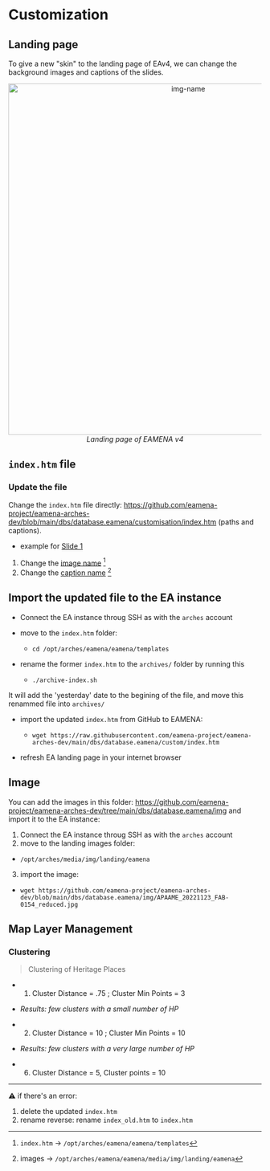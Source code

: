 # Customization

## Landing page

To give a new "skin" to the landing page of EAv4, we can change the background images and captions of the slides. 

<p align="center">
  <img alt="img-name" src="../../../www/arches-v7-landingpage.png" width="700">
  <br>
    <em>Landing page of EAMENA v4</em> <https://database.eamena.org/>
</p>

## `index.htm` file

### Update the file

Change the `index.htm` file directly: https://github.com/eamena-project/eamena-arches-dev/blob/main/dbs/database.eamena/customisation/index.htm (paths and captions). 

* example for [Slide 1](https://github.com/eamena-project/eamena-arches-dev/blob/11df37b9c528e4e3b423ae00464190432bd69c0c/dbs/database.eamena/customisation/index.htm#L255-L275)

1. Change the [image name](https://github.com/eamena-project/eamena-arches-dev/blob/11df37b9c528e4e3b423ae00464190432bd69c0c/dbs/database.eamena/customisation/index.htm#L258) [^1]
2. Change the [caption name](https://github.com/eamena-project/eamena-arches-dev/blob/11df37b9c528e4e3b423ae00464190432bd69c0c/dbs/database.eamena/customisation/index.htm#L273) [^2]

## Import the updated file to the EA instance

* Connect the EA instance throug SSH as with the `arches` account

* move to the `index.htm` folder: 

  - `cd /opt/arches/eamena/eamena/templates`

* rename the former `index.htm` to the `archives/` folder by running this

  - `./archive-index.sh`

It will add the 'yesterday' date to the begining of the file, and move this renammed file into `archives/`

* import the updated `index.htm` from GitHub to EAMENA: 

  - `wget https://raw.githubusercontent.com/eamena-project/eamena-arches-dev/main/dbs/database.eamena/custom/index.htm`

* refresh EA landing page in your internet browser

## Image

You can add the images in this folder: https://github.com/eamena-project/eamena-arches-dev/tree/main/dbs/database.eamena/img and import it to the EA instance:

1. Connect the EA instance throug SSH as with the `arches` account
2. move to the landing images folder: 
  - `/opt/arches/media/img/landing/eamena`
3. import the image:
  - `wget https://github.com/eamena-project/eamena-arches-dev/blob/main/dbs/database.eamena/img/APAAME_20221123_FAB-0154_reduced.jpg`


## Map Layer Management

### Clustering
> Clustering of Heritage Places

* 1. Cluster Distance = .75 ; Cluster Min Points = 3
- *Results: few clusters with a small number of HP*
* 2. Cluster Distance = 10 ; Cluster Min Points = 10
- *Results: few clusters with a very large number of HP*
* 6. Cluster Distance = 5, Cluster points = 10

---



⚠️ if there's an error:
1. delete the updated `index.htm`
2. rename reverse: rename `index_old.htm` to `index.htm`  


[^1]: `index.htm` -> `/opt/arches/eamena/eamena/templates`
[^2]: images -> `/opt/arches/eamena/eamena/media/img/landing/eamena`